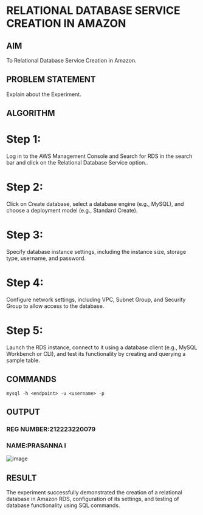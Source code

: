 # RELATIONAL DATABASE SERVICE CREATION IN AMAZON
## AIM
To Relational Database Service Creation in Amazon.
## PROBLEM STATEMENT
Explain about the Experiment.
## ALGORITHM
# Step 1:
Log in to the AWS Management Console and Search for RDS in the search bar and click on the Relational Database Service option..
# Step 2:
Click on Create database, select a database engine (e.g., MySQL), and choose a deployment model (e.g., Standard Create).
# Step 3:
Specify database instance settings, including the instance size, storage type, username, and password.
# Step 4:
Configure network settings, including VPC, Subnet Group, and Security Group to allow access to the database.
# Step 5:
Launch the RDS instance, connect to it using a database client (e.g., MySQL Workbench or CLI), and test its functionality by creating and querying a sample table.
## COMMANDS

```
mysql -h <endpoint> -u <username> -p

```
## OUTPUT
### REG NUMBER:212223220079
### NAME:PRASANNA I
![image](https://github.com/user-attachments/assets/650a959e-186b-4aa2-8b5f-af16c55f2a6e)
## RESULT
The experiment successfully demonstrated the creation of a relational database in Amazon RDS, configuration of its settings, and testing of database functionality using SQL commands.
 

  


